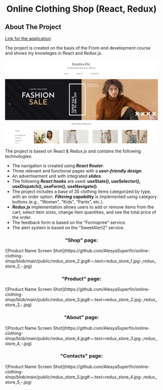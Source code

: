 <h1 align="center">Online Clothing Shop (React, Redux)</h1>

<!-- ABOUT THE PROJECT -->
## About The Project

[Link for the application](https://alesya-superfin-online-clothing-shop.netlify.app/)

The project is created on the basis of the Front-end development course and shows my knowleges in React and Redux.js.

![Product Name Screen Shot](https://github.com/AlesyaSuperfin/online-clothing-shop/blob/main/public/redux_store_1.jpg#:~:text=redux_store_1.-,jpg,-redux_store_2.jpg)

The project is based on React & Redux.js and contains the following technologies:

* The navigation is created using ***React Router***.
* Three relevant and functional pages with a ***user-friendly design***.
* An advertisement unit with integrated ***slides***.
* The following ***React hooks*** are used: **useState(), useSelector(), useDispatch(), useForm(), useNavigate()**.
* The project includes a base of 35 clothing items categorized by type, with an order option. ***Filtering capability*** is implemented using category buttons (e.g., "Women", "Kids", "Pants", etc.).
* ***Redux.js*** implementation allows users to add or remove items from the cart, select item sizes, change item quantities, and see the total price of the order.
* The feedback form is based on the "Formspree" service.
* The alert system is based on the "SweetAlert2" service.

<h3 align="center">"Shop" page:</h3>
![Product Name Screen Shot](https://github.com/AlesyaSuperfin/online-clothing-shop/blob/main/public/redux_store_2.jpg#:~:text=redux_store_1.jpg-,redux_store_2,-.jpg)

<h3 align="center">"Product" page:</h3>
![Product Name Screen Shot](https://github.com/AlesyaSuperfin/online-clothing-shop/blob/main/public/redux_store_3.jpg#:~:text=redux_store_2.jpg-,redux_store_3,-.jpg)

<h3 align="center">"About" page:</h3>
![Product Name Screen Shot](https://github.com/AlesyaSuperfin/online-clothing-shop/blob/main/public/redux_store_4.jpg#:~:text=redux_store_3.jpg-,redux_store_4,-.jpg)

<h3 align="center">"Contacts" page:</h3>
![Product Name Screen Shot](https://github.com/AlesyaSuperfin/online-clothing-shop/blob/main/public/redux_store_5.jpg#:~:text=redux_store_4.jpg-,redux_store_5,-.jpg)
